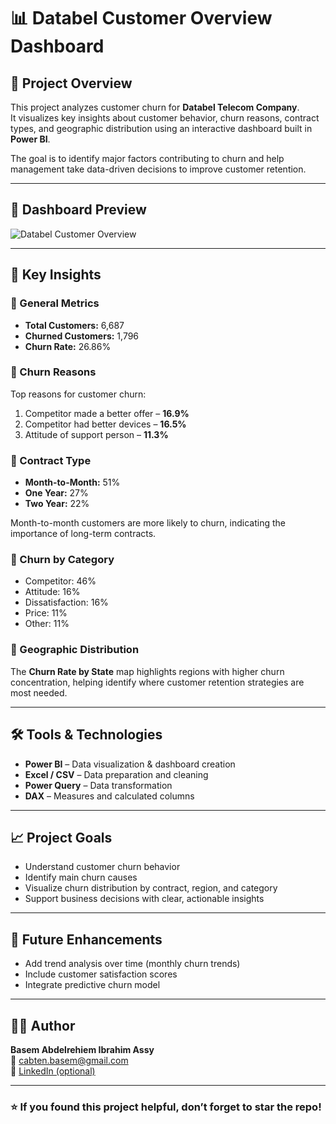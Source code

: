 # 📊 Databel Customer Overview Dashboard

## 🧩 Project Overview
This project analyzes customer churn for **Databel Telecom Company**.  
It visualizes key insights about customer behavior, churn reasons, contract types, and geographic distribution using an interactive dashboard built in **Power BI**.

The goal is to identify major factors contributing to churn and help management take data-driven decisions to improve customer retention.

---

## 📁 Dashboard Preview
![Databel Customer Overview](Overview.png)

---

## 🎯 Key Insights

### 🔹 General Metrics
- **Total Customers:** 6,687  
- **Churned Customers:** 1,796  
- **Churn Rate:** 26.86%

### 🔹 Churn Reasons
Top reasons for customer churn:
1. Competitor made a better offer – **16.9%**  
2. Competitor had better devices – **16.5%**  
3. Attitude of support person – **11.3%**

### 🔹 Contract Type
- **Month-to-Month:** 51%  
- **One Year:** 27%  
- **Two Year:** 22%  

Month-to-month customers are more likely to churn, indicating the importance of long-term contracts.

### 🔹 Churn by Category
- Competitor: 46%  
- Attitude: 16%  
- Dissatisfaction: 16%  
- Price: 11%  
- Other: 11%

### 🔹 Geographic Distribution
The **Churn Rate by State** map highlights regions with higher churn concentration, helping identify where customer retention strategies are most needed.

---

## 🛠️ Tools & Technologies
- **Power BI** – Data visualization & dashboard creation  
- **Excel / CSV** – Data preparation and cleaning  
- **Power Query** – Data transformation  
- **DAX** – Measures and calculated columns  

---

## 📈 Project Goals
- Understand customer churn behavior  
- Identify main churn causes  
- Visualize churn distribution by contract, region, and category  
- Support business decisions with clear, actionable insights  

---

## 📌 Future Enhancements
- Add trend analysis over time (monthly churn trends)  
- Include customer satisfaction scores  
- Integrate predictive churn model  

---

## 👨‍💻 Author
**Basem Abdelrehiem Ibrahim Assy**  
📧 [cabten.basem@gmail.com](mailto:cabten.basem@gmail.com)  
💼 [LinkedIn (optional)](https://linkedin.com)  

---

### ⭐ If you found this project helpful, don’t forget to star the repo!

